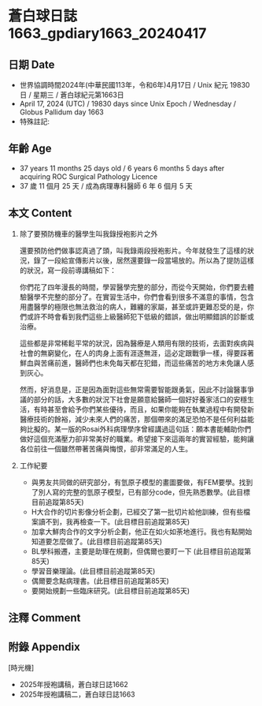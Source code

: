 [_metadata_:encoding]: - "utf-8"
[_metadata_:language]: - "zh-Hant-TW"
[_metadata_:fileformat]: - "markdown"
[_metadata_:MIME_type]: - "text/plain"
[_metadata_:markdown_version]: - "commonmark version 0.30"
[_metadata_:markdown_spec]: - "https://spec.commonmark.org/0.30/"

# 蒼白球日誌1663_gpdiary1663_20240417 #

## 日期 Date ##

* 世界協調時間2024年(中華民國113年，令和6年)4月17日 / Unix 紀元 19830 日 / 星期三 / 蒼白球紀元第1663日
* April 17, 2024 (UTC) / 19830 days since Unix Epoch / Wednesday / Globus Pallidum day 1663
* 特殊註記:

## 年齡 Age ##

* 37 years 11 months 25 days old / 6 years 6 months 5 days after acquiring ROC Surgical Pathology Licence
* 37 歲 11 個月 25 天 / 成為病理專科醫師 6 年 6 個月 5 天

## 本文 Content ##

1. 除了要預防機車的醫學生叫我錄授袍影片之外

    還要預防他們做事認真過了頭，叫我錄兩段授袍影片。今年就發生了這樣的狀況，錄了一段給宣傳影片以後，居然還要錄一段當場放的。所以為了提防這樣的狀況，寫一段前導講稿如下：

    你們花了四年漫長的時間，學習醫學完整的部分，而從今天開始，你們要去體驗醫學不完整的部分了。在實習生活中，你們會看到很多不滿意的事情，包含用盡醫學的極限也無法救治的病人，難纏的家屬，甚至或許更難忍受的是，你們或許不時會看到我們這些上級醫師犯下低級的錯誤，做出明顯錯誤的診斷或治療。

    這些都是非常稀鬆平常的狀況，因為醫療是人類用有限的技術，去面對疾病與社會的無窮變化，在人的肉身上面有涯逐無涯，這必定跟戰爭一樣，得要踩著鮮血與苦痛前進，醫師們也未免每天都在犯錯，而這些痛苦的地方未免讓人感到灰心。

    然而，好消息是，正是因為面對這些無常需要智能跟勇氣，因此不討論醫事爭議的部分的話，大多數的狀況下社會是願意給醫師一個好好養家活口的安穩生活，有時甚至會給予你們某些優待，而且，如果你能夠在執業過程中有開發新醫療技術的餘裕，減少未來人們的痛苦，那個帶來的滿足恐怕不是任何利益能夠比擬的。某一版的Rosai外科病理學序曾經講過這句話：願本書能輔助你們做好這個充滿壓力卻非常美好的職業。希望接下來這兩年的實習經驗，能夠讓各位前往一個雖然帶著苦痛與悔恨，卻非常滿足的人生。

    
2. 工作紀要

    - 與男友共同做的研究部分，有氫原子模型的畫圖要做，有FEM要學。找到了別人寫的完整的氫原子模型，已有部分code，但先熟悉數學。(此目標目前追蹤第85天)
   - H大合作的切片影像分析企劃，已經交了第一批切片給他訓練，但有些檔案讀不到，我再檢查一下。(此目標目前追蹤第85天)
   - 加拿大鮮肉合作的文字分析企劃，他正在如火如荼地進行。我也有點開始知道要怎麼做了。(此目標目前追蹤第85天)
   - BL學科搬遷，主要是助理在規劃，但偶爾也要盯一下 (此目標目前追蹤第85天)
   - 學習音樂理論。(此目標目前追蹤第85天)
   - 偶爾要念點病理書。(此目標目前追蹤第85天)
   - 要開始規劃一些臨床研究。(此目標目前追蹤第85天)


## 注釋 Comment ##


## 附錄 Appendix ##
[時光機]
- 2025年授袍講稿，蒼白球日誌1662
- 2025年授袍講稿二，蒼白球日誌1663
